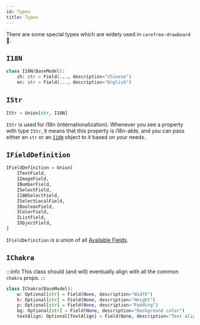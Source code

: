```yaml
---
id: Types
title: Types
---
```


There are some special types which are widely used in `carefree-drawboard` 🎨.

## `I18N`

```python title="cfdraw/parsers/noli.py"
class I18N(BaseModel):
    zh: str = Field(..., description="Chinese")
    en: str = Field(..., description="English")
```

## `IStr`

```python title="cfdraw/parsers/noli.py"
IStr = Union[str, I18N]
```

`IStr` is used for i18n (internationalization). Whenever you see a property with type `IStr`, it means that this property is i18n-able, and you can pass either an `str` or an [`I18N`](#i18n) object to it based on your needs.

## `IFieldDefinition`

```python title="cfdraw/schema/fields.py"
IFieldDefinition = Union[
    ITextField,
    IImageField,
    INumberField,
    ISelectField,
    I18NSelectField,
    ISelectLocalField,
    IBooleanField,
    IColorField,
    IListField,
    IObjectField,
]
```

`IFieldDefinition` is a union of all [Available Fields](/docs/api-reference/IPluginInfo#available-fields).

## `IChakra`

:::info
This class should (and will) eventually align with all the common `chakra` props.
:::

```python
class IChakra(BaseModel):
    w: Optional[str] = Field(None, description="Width")
    h: Optional[str] = Field(None, description="Height")
    p: Optional[str] = Field(None, description="Padding")
    bg: Optional[str] = Field(None, description="Background color")
    textAlign: Optional[TextAlign] = Field(None, description="Text align")
```
